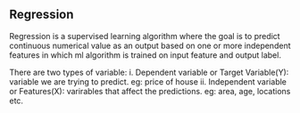 ## Regression
Regression is a supervised learning algorithm where the goal is to predict continuous numerical value as an output based on one or more independent features in which ml algorithm is trained on input feature and output label.

There are two types of variable:
i. Dependent variable or Target Variable(Y): variable we are trying to predict.
    eg: price of house
ii. Independent variable or Features(X): varirables that affect the predictions.
    eg: area, age, locations etc.

